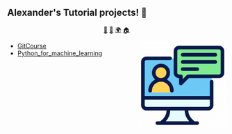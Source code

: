 ## Alexander's Tutorial projects! 👋

<p align="center">
<a href="https://github.com/alexliqu09/alexliqu09/blob/main/ai.md">🤖</a>
<a href="https://github.com/alexliqu09/alexliqu09/blob/main/cibersecurity.md">🔑</a>
<a href="https://github.com/alexliqu09/alexliqu09/blob/main/web.md">🌍</a>
<a href="https://github.com/alexliqu09/alexliqu09">🏠</a>
</p>
<img align="right" height="auto" width="200" src="https://github.com/alexliqu09/alexliqu09/blob/main/src/tutorial.png"/>
</a>

- [GitCourse ](https://github.com/alexliqu09/GitCourse)
- [Python_for_machine_learning](https://github.com/alexliqu09/python_for_ML)